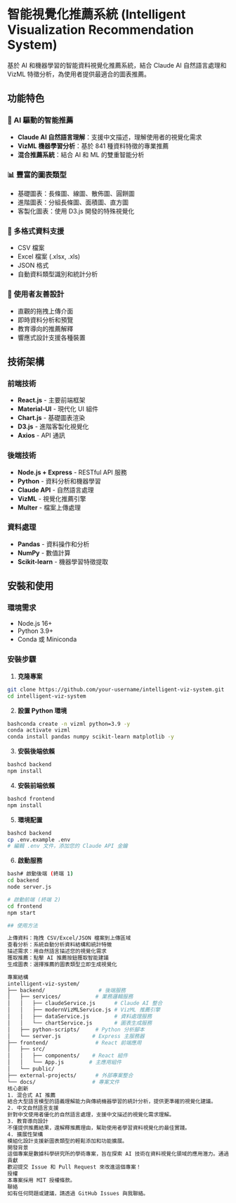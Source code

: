 # 智能視覺化推薦系統 (Intelligent Visualization Recommendation System)

基於 AI 和機器學習的智能資料視覺化推薦系統，結合 Claude AI 自然語言處理和 VizML 特徵分析，為使用者提供最適合的圖表推薦。

## 功能特色

### 🤖 AI 驅動的智能推薦
- **Claude AI 自然語言理解**：支援中文描述，理解使用者的視覺化需求
- **VizML 機器學習分析**：基於 841 種資料特徵的專業推薦
- **混合推薦系統**：結合 AI 和 ML 的雙重智能分析

### 📊 豐富的圖表類型
- 基礎圖表：長條圖、線圖、散佈圖、圓餅圖
- 進階圖表：分組長條圖、面積圖、直方圖
- 客製化圖表：使用 D3.js 開發的特殊視覺化

### 📁 多格式資料支援
- CSV 檔案
- Excel 檔案 (.xlsx, .xls)
- JSON 格式
- 自動資料類型識別和統計分析

### 🎯 使用者友善設計
- 直觀的拖拽上傳介面
- 即時資料分析和預覽
- 教育導向的推薦解釋
- 響應式設計支援各種裝置

## 技術架構

### 前端技術
- **React.js** - 主要前端框架
- **Material-UI** - 現代化 UI 組件
- **Chart.js** - 基礎圖表渲染
- **D3.js** - 進階客製化視覺化
- **Axios** - API 通訊

### 後端技術
- **Node.js + Express** - RESTful API 服務
- **Python** - 資料分析和機器學習
- **Claude API** - 自然語言處理
- **VizML** - 視覺化推薦引擎
- **Multer** - 檔案上傳處理

### 資料處理
- **Pandas** - 資料操作和分析
- **NumPy** - 數值計算
- **Scikit-learn** - 機器學習特徵提取

## 安裝和使用

### 環境需求
- Node.js 16+ 
- Python 3.9+
- Conda 或 Miniconda

### 安裝步驟

1. **克隆專案**
```bash
git clone https://github.com/your-username/intelligent-viz-system.git
cd intelligent-viz-system
```

2. **設置 Python 環境**
```bash
bashconda create -n vizml python=3.9 -y
conda activate vizml
conda install pandas numpy scikit-learn matplotlib -y
```

3. **安裝後端依賴**
```bash
bashcd backend
npm install
```

4. **安裝前端依賴**
```bash
bashcd frontend
npm install
```

5. **環境配置**
```bash
bashcd backend
cp .env.example .env
# 編輯 .env 文件，添加您的 Claude API 金鑰
```

6. **啟動服務**
```bash
bash# 啟動後端 (終端 1)
cd backend
node server.js

# 啟動前端 (終端 2)
cd frontend
npm start

## 使用方法

上傳資料：拖拽 CSV/Excel/JSON 檔案到上傳區域
查看分析：系統自動分析資料結構和統計特徵
描述需求：用自然語言描述您的視覺化需求
獲取推薦：點擊 AI 推薦按鈕獲取智能建議
生成圖表：選擇推薦的圖表類型立即生成視覺化

專案結構
intelligent-viz-system/
├── backend/                 # 後端服務
│   ├── services/           # 業務邏輯服務
│   │   ├── claudeService.js      # Claude AI 整合
│   │   ├── modernVizMLService.js # VizML 推薦引擎
│   │   ├── dataService.js        # 資料處理服務
│   │   └── chartService.js       # 圖表生成服務
│   ├── python-scripts/     # Python 分析腳本
│   └── server.js          # Express 主服務器
├── frontend/               # React 前端應用
│   ├── src/
│   │   ├── components/    # React 組件
│   │   └── App.js        # 主應用組件
│   └── public/
├── external-projects/      # 外部專案整合
└── docs/                  # 專案文件
核心創新
1. 混合式 AI 推薦
結合大型語言模型的語義理解能力與傳統機器學習的統計分析，提供更準確的視覺化建議。
2. 中文自然語言支援
針對中文使用者優化的自然語言處理，支援中文描述的視覺化需求理解。
3. 教育導向設計
不僅提供推薦結果，還解釋推薦理由，幫助使用者學習資料視覺化的最佳實踐。
4. 擴展性架構
模組化設計支援新圖表類型的輕鬆添加和功能擴展。
開發背景
這個專案是數據科學研究所的學術專案，旨在探索 AI 技術在資料視覺化領域的應用潛力。通過整合現有的開源專案（VizML、Data Formulator、OpenCharts）並加入創新的 AI 功能，創造出一個功能完整、技術先進的智能視覺化系統。
貢獻
歡迎提交 Issue 和 Pull Request 來改進這個專案！
授權
本專案採用 MIT 授權條款。
聯絡
如有任何問題或建議，請透過 GitHub Issues 與我聯絡。
